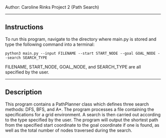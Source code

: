 Author: Caroline Rinks
Project 2 (Path Search)

------------
Instructions
------------
To run this program, navigate to the directory where main.py is stored and type 
the following command into a terminal:
    
    python3 main.py --input FILENAME --start START_NODE --goal GOAL_NODE --search SEARCH_TYPE

FILENAME, START_NODE, GOAL_NODE, and SEARCH_TYPE are all specified by the user.

-----------
Description
-----------
This program contains a PathPlanner class which defines three search methods: DFS, BFS, and A*. The 
program processes a file containing the specifications for a grid environment. A search is then 
carried out according to the type specified by the user. The program will output the shortest path 
from the specified start coordinate to the goal coordinate if one is found, as well as the total number 
of nodes traversed during the search.
